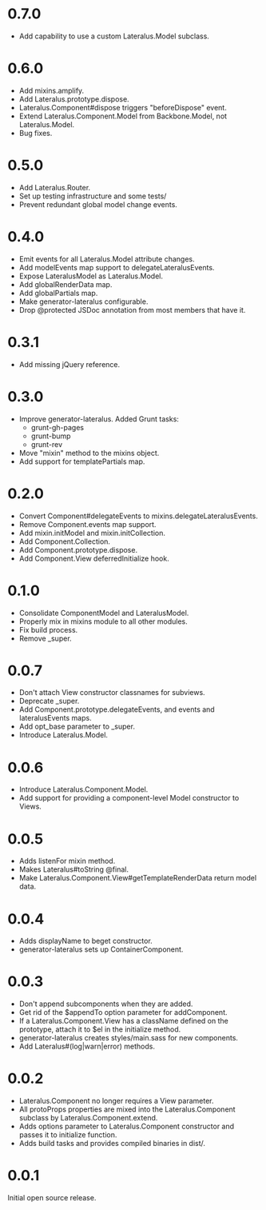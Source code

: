 # 0.7.0

  * Add capability to use a custom Lateralus.Model subclass.

# 0.6.0

  * Add mixins.amplify.
  * Add Lateralus.prototype.dispose.
  * Lateralus.Component#dispose triggers "beforeDispose" event.
  * Extend Lateralus.Component.Model from Backbone.Model, not Lateralus.Model.
  * Bug fixes.

# 0.5.0

  * Add Lateralus.Router.
  * Set up testing infrastructure and some tests/
  * Prevent redundant global model change events.

# 0.4.0

  * Emit events for all Lateralus.Model attribute changes.
  * Add modelEvents map support to delegateLateralusEvents.
  * Expose LateralusModel as Lateralus.Model.
  * Add globalRenderData map.
  * Add globalPartials map.
  * Make generator-lateralus configurable.
  * Drop @protected JSDoc annotation from most members that have it.

# 0.3.1

  * Add missing jQuery reference.

# 0.3.0

  * Improve generator-lateralus.  Added Grunt tasks:
    * grunt-gh-pages
    * grunt-bump
    * grunt-rev
  * Move "mixin" method to the mixins object.
  * Add support for templatePartials map.

# 0.2.0

  * Convert Component#delegateEvents to mixins.delegateLateralusEvents.
  * Remove Component.events map support.
  * Add mixin.initModel and mixin.initCollection.
  * Add Component.Collection.
  * Add Component.prototype.dispose.
  * Add Component.View deferredInitialize hook.

# 0.1.0

  * Consolidate ComponentModel and LateralusModel.
  * Properly mix in mixins module to all other modules.
  * Fix build process.
  * Remove _super.

# 0.0.7

  * Don't attach View constructor classnames for subviews.
  * Deprecate _super.
  * Add Component.prototype.delegateEvents, and events and lateralusEvents
    maps.
  * Add opt_base parameter to _super.
  * Introduce Lateralus.Model.

# 0.0.6

  * Introduce Lateralus.Component.Model.
  * Add support for providing a component-level Model constructor to Views.

# 0.0.5

  * Adds listenFor mixin method.
  * Makes Lateralus#toString @final.
  * Make Lateralus.Component.View#getTemplateRenderData return model data.

# 0.0.4

  * Adds displayName to beget constructor.
  * generator-lateralus sets up ContainerComponent.

# 0.0.3

  * Don't append subcomponents when they are added.
  * Get rid of the $appendTo option parameter for addComponent.
  * If a Lateralus.Component.View has a className defined on the prototype,
    attach it to $el in the initialize method.
  * generator-lateralus creates styles/main.sass for new components.
  * Add Lateralus#(log|warn|error) methods.

# 0.0.2

  * Lateralus.Component no longer requires a View parameter.
  * All protoProps properties are mixed into the Lateralus.Component subclass
    by Lateralus.Component.extend.
  * Adds options parameter to Lateralus.Component constructor and passes it to
    initialize function.
  * Adds build tasks and provides compiled binaries in dist/.

# 0.0.1

Initial open source release.
